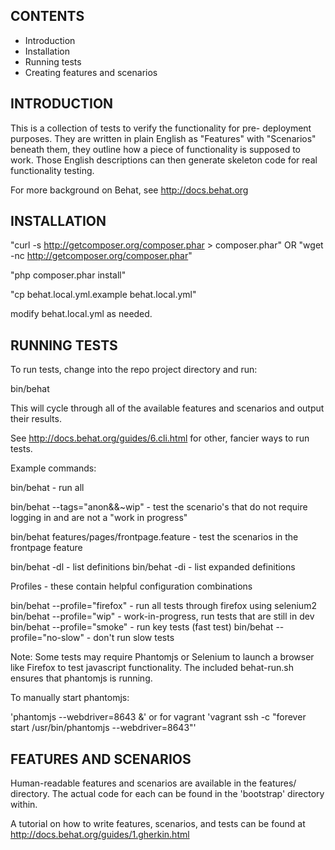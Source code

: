 
CONTENTS
---------------------

 * Introduction
 * Installation
 * Running tests
 * Creating features and scenarios

INTRODUCTION
------------

This is a collection of tests to verify the functionality for pre-
deployment purposes. They are written in plain English as "Features" with
"Scenarios" beneath them, they outline how a piece of functionality is supposed
to work. Those English descriptions can then generate skeleton code for real
functionality testing.

For more background on Behat, see http://docs.behat.org

INSTALLATION
------------


"curl -s http://getcomposer.org/composer.phar > composer.phar"
  OR
"wget -nc http://getcomposer.org/composer.phar"

"php composer.phar install"

"cp behat.local.yml.example behat.local.yml"

modify behat.local.yml as needed.


RUNNING TESTS
-------------
To run tests, change into the repo project directory and run:

bin/behat

This will cycle through all of the available features and scenarios and output
their results.

See http://docs.behat.org/guides/6.cli.html for other, fancier ways to run tests.

Example commands:

  bin/behat - run all

  bin/behat --tags="anon&&~wip"   - test the scenario's that do not require logging in and are not a "work in progress"

  bin/behat features/pages/frontpage.feature - test the scenarios in the frontpage feature

  bin/behat -dl - list definitions
  bin/behat -di - list expanded definitions

  Profiles - these contain helpful configuration combinations

  bin/behat --profile="firefox" - run all tests through firefox using selenium2
  bin/behat --profile="wip" - work-in-progress, run tests that are still in dev
  bin/behat --profile="smoke" - run key tests (fast test)
  bin/behat --profile="no-slow" - don't run slow tests

Note:  Some tests may require Phantomjs or Selenium to launch a browser like Firefox to test javascript functionality.  The included behat-run.sh ensures that phantomjs is running.

To manually start phantomjs:

'phantomjs --webdriver=8643 &'
or for vagrant
'vagrant ssh -c "forever start  /usr/bin/phantomjs --webdriver=8643"'

FEATURES AND SCENARIOS
----------------------
Human-readable features and scenarios are available in the features/ directory.
The actual code for each can be found in the 'bootstrap' directory within.

A tutorial on how to write features, scenarios, and tests can be found at http://docs.behat.org/guides/1.gherkin.html





